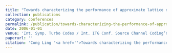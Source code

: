 ```yaml
---
title: "Towards characterizing the performance of approximate lattice decoding in MIMO communications"
collection: publications
category: conferences
permalink: /publication/towards-characterizing-the-performance-of-approximate-lattice-decoding-in-mimo-communications
date: 2006-01-01
venue: 'Int. Symp. Turbo Codes / Int. ITG Conf. Source Channel Coding’06'
paperurl: ''
citation: 'Cong Ling "<a href=''>Towards characterizing the performance of approximate lattice decoding in MIMO communications</a>", Int. Symp. Turbo Codes / Int. ITG Conf. Source Channel Coding’06, Munich, Germany, Apr. 2006.'
---
```

